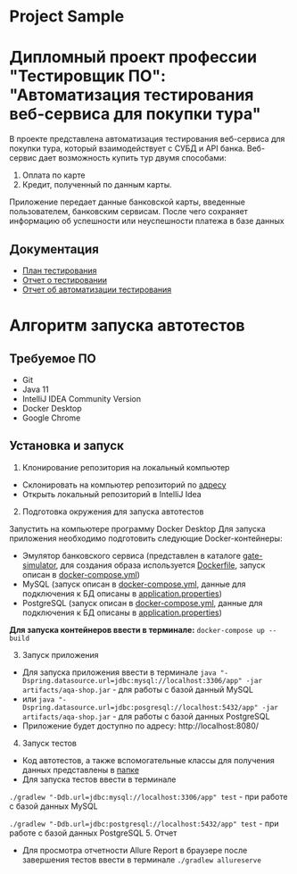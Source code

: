 # Project Sample 
# Дипломный проект профессии "Тестировщик ПО": "Автоматизация тестирования веб-сервиса для покупки тура"
В проекте представлена автоматизация тестирования веб-сервиса для покупки тура, который взаимодействует с СУБД и API банка. Веб-сервис дает возможность купить тур двумя способами:
1. Оплата по карте
2. Кредит, полученный по данным карты.

Приложение передает данные банковской карты, введенные пользователем, банковским сервисам. После чего сохраняет информацию об успешности или неуспешности платежа в базе данных

## Документация
- [План тестирования](https://github.com/MarinaaBogdanova/Graduate/blob/main/documents/Plan.md)
- [Отчет о тестировании](https://github.com/MarinaaBogdanova/Graduate/blob/main/documents/Report.md)
- [Отчет об автоматизации тестирования](https://github.com/MarinaaBogdanova/Graduate/blob/main/documents/Summary.md)


# Алгоритм запуска автотестов
## Требуемое ПО
- Git
- Java 11
- IntelliJ IDEA Community Version
- Docker Desktop
- Google Chrome
## Установка и запуск

1. Клонирование репозитория на локальный компьютер
- Склонировать на компьютер репозиторий по [адресу](https://github.com/MarinaaBogdanova/Graduate)
- Открыть локальный репозиторий в IntelliJ Idea
2. Подготовка окружения для запуска автотестов

Запустить на компьютере программу Docker Desktop
Для запуска приложения необходимо подготовить следующие Docker-контейнеры:
- Эмулятор банковского сервиса (представлен в каталоге [gate-simulator](https://github.com/MarinaaBogdanova/Graduate/tree/main/gate-simulator), для создания образа используется [Dockerfile](https://github.com/MarinaaBogdanova/Graduate/blob/main/gate-simulator/Dockerfile), запуск описан в [docker-compose.yml](https://github.com/MarinaaBogdanova/Graduate/blob/main/docker-compose.yml))
- MySQL (запуск описан в [docker-compose.yml](https://github.com/MarinaaBogdanova/Graduate/blob/main/docker-compose.yml), данные для подключения к БД описаны в [application.properties](https://github.com/MarinaaBogdanova/Graduate/blob/main/application.properties))
- PostgreSQL (запуск описан в [docker-compose.yml](https://github.com/MarinaaBogdanova/Graduate/blob/main/docker-compose.yml), данные для подключения к БД описаны в [application.properties](https://github.com/MarinaaBogdanova/Graduate/blob/main/application.properties))

**Для запуска контейнеров ввести в терминале:** `docker-compose up --build`

3. Запуск приложения
- Для запуска приложения ввести в терминале `java "-Dspring.datasource.url=jdbc:mysql://localhost:3306/app" -jar artifacts/aqa-shop.jar` - для работы с базой данный MySQL
- или `java "-Dspring.datasource.url=jdbc:posgresql://localhost:5432/app" -jar artifacts/aqa-shop.jar` - для работы с базой данных PostgreSQL
- Приложение будет доступно по адресу: http://localhost:8080/
4. Запуск тестов
- Код автотестов, а также вспомогательные классы для получения данных представлены в [папке](https://github.com/MarinaaBogdanova/Graduate/tree/main/src/test/java/ru/netology/diplom/test)
- Для запуска тестов ввести в терминале

`./gradlew "-Ddb.url=jdbc:mysql://localhost:3306/app" test` - при работе с базой данных MySQL

`./gradlew "-Ddb.url=jdbc:postgresql://localhost:5432/app" test` - при работе с базой данных PostgreSQL
5. Отчет
- Для просмотра отчетности Allure Report в браузере после завершения тестов ввести в терминале `./gradlew allureserve`
